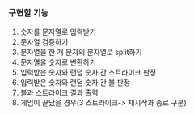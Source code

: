 ### 구현할 기능
1. 숫자를 문자열로 입력받기
2. 문자열 검증하기
3. 문자열을 한 개 문자의 문자열로 split하기
4. 문자열을 숫자로 변환하기
5. 입력받은 숫자와 랜덤 숫자 간 스트라이크 판정
6. 입력받은 숫자와 랜덤 숫자 간 볼 판정
7. 볼과 스트라이크 결과 출력
8. 게임이 끝났을 경우(3 스트라이크-> 재시작과 종료 구분)